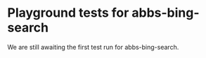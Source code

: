 # Playground tests for abbs-bing-search
We are still awaiting the first test run for abbs-bing-search.
